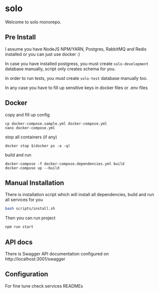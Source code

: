 # solo

Welcome to solo monorepo.


## Pre Install

I assume you have NodeJS NPM/YARN, Postgres, RabbitMQ and Redis installed
or you can just use docker :)

In case you have installed postgress, you must create `solo-development` database manually,
script only creates schema for you.

In order to run tests, you must create `solo-test` database manually too.

In any case you have to fill up sensitive keys in docker files or .env files

## Docker

copy and fill up config
```shell script
cp docker-compose.sample.yml docker-compose.yml
nano docker-compose.yml
```

stop all containers (if any)
```shell script
docker stop $(docker ps -a -q)
```

build and run
```shell script
docker-compose -f docker-compose.dependencies.yml build
docker-compose up --build
```

## Manual Installation

There is installation script which will install all dependencies, build and run all services for you

```bash
bash scripts/install.sh
```

Then you can run project

```bash
npm run start
```

## API docs

There is Swagger API documentation configured on http://localhost:3001/swagger

## Configuration

For fine tune check services READMEs

